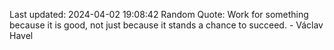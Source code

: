 Last updated: 2024-04-02 19:08:42
Random Quote: Work for something because it is good, not just because it stands a chance to succeed. - Václav Havel